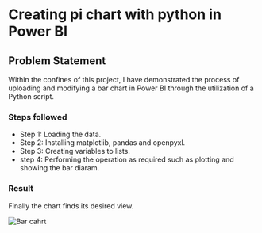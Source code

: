 # Creating pi chart with python in Power BI

## Problem Statement

Within the confines of this project, I have demonstrated the process of uploading and modifying a bar chart in Power BI through the utilization of a Python script.


### Steps followed 

- Step 1: Loading the data.
- Step 2: Installing matplotlib, pandas and openpyxl.
- Step 3: Creating variables to lists.
- step 4: Performing the operation as required such as plotting and showing the bar diaram.

### Result

Finally the chart finds its desired view.

![Bar cahrt](https://github.com/Fakhrul-Ahmed/Python-barChart-PBI/assets/160753477/d151dc23-679c-480f-b013-9d58c6a930b1)
